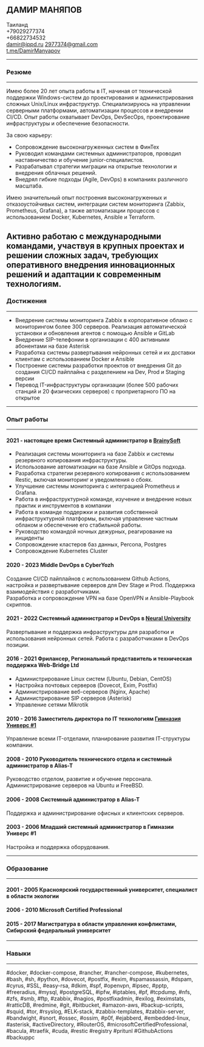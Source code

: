 ## ДАМИР МАНЯПОВ ##

Таиланд  
+79029277374  
+66822734532  
<damir@ippd.ru>
<2977374@gmail.com>  
[t.me/DamirManyapov](https://t.me/DamirManyapov)  

---

### Резюме ###
***

Имею более 20 лет опыта работы в IT, начиная от технической поддержки Windows-систем до проектирования и администрирования сложных Unix/Linux инфраструктур. Специализируюсь на управлении серверными платформами, автоматизации процессов и внедрении CI/CD. Опыт работы охватывает DevOps, DevSecOps, проектирование инфраструктуры и обеспечение безопасности.

За свою карьеру:
- Сопровождение высоконагруженных систем в ФинТех 
- Руководил командами системных администраторов, проводил наставничество и обучение junior-специалистов.  
- Разрабатывал стратегии миграции на открытые технологии и внедрения облачных решений.  
- Внедрял гибкие подходы (Agile, DevOps) в компаниях различного масштаба.  

Имею значительный опыт построения высоконагруженных и отказоустойчивых систем, интеграции систем мониторинга (Zabbix, Prometheus, Grafana), а также автоматизации процессов с использованием Docker, Kubernetes, Ansible и Terraform.

Активно работаю с международными командами, участвуя в крупных проектах и решении сложных задач, требующих оперативного внедрения инновационных решений и адаптации к современным технологиям.
---

### Достижения ###
***
- Внедрение системы мониторинга Zabbix в корпоративное облако с мониторингом более 300 серверов. Реализация автоматической установки и обновления агентов с помощью Ansible и GitLab  
- Внедрение SIP-телефонии в организации с 400 активными абонентами на базе Asterisk  
- Разработка системы развертывания нейронных сетей и их доставки клиентам с использованием Docker и Ansible  
- Построение системы разработки проектов от внедрения Git до создания CI/CD пайплайна с разделением на Dev, Prod и Staging версии  
- Перевод IT-инфраструктуры организации (более 500 рабочих станций и 20 физических серверов) с проприетарного ПО на открытое  

---

### Опыт работы ###
***

#### 2021 - настоящее время Системный администратор в [BrainySoft](https://brainysoft.ru "BrainySoft")
- Реализация системы мониторинга на базе Zabbix и системы резервного копирования инфраструктуры. 
- Использование автоматизации на базе Ansible и GitOps подхода.  
- Разработка стратегии резервного копирования с использованием Restic, включая мониторинг и уведомления о сбоях.  
- Улучшение системы мониторинга с интеграцией Prometheus и Grafana.
- Работа в инфраструктурной команде, изучение и внедрение новых практик и инструментов в компании
- Работа в команде поддержки и развития собственной инфраструктурной платформы, включая управление частным облаком и обеспечение его стабильной работы.
- Руководство командой ночных дежурных, реагирование на инциденты
- Сопровождение кластеров баз данных, Percona, Postgres 
- Сопровождение Kubernetes Cluster 


#### 2020 - 2023 Middle DevOps в CyberYozh  
Создание CI/CD пайплайнов с использованием Github Actions, настройка и развертывание серверов для Dev Stage и Prod. Поддержка взаимодействия с разработчиками.  
Разработка и сопровождение VPN на базе OpenVPN и Ansible-Playbook скриптов.  

#### 2021 - 2022 Системный администратор и DevOps в [Neural University](https://neural-university.ru "Neural University")  
Развертывание и поддержка инфраструктуры для разработки и использования нейронных сетей. Работа с разработчиками в DevOps позиции.  

#### 2016 - 2021 Фрилансер, Региональный представитель и техническая поддержка Web-Bridge Ltd  
- Администрирование Linux систем (Ubuntu, Debian, CentOS)  
- Настройка почтовых серверов (Dovecot, Exim, Postfix)  
- Администрирование веб-серверов (Nginx, Apache)  
- Администрирование SIP серверов (Asterisk)  
- Управление сетями Mikrotik  

#### 2010 - 2016 Заместитель директора по IT технологиям [Гимназия Универс #1](http://univers.su "Univers")  
Управление всеми IT-отделами, планирование развития IT-структуры компании.  

#### 2008 - 2010 Руководитель технического отдела и системный администратор в Alias-T  
Руководство отделом, развитие и обучение персонала.  
Администрирование серверов на Ubuntu и FreeBSD.  

#### 2006 - 2008 Системный администратор в Alias-T  
Поддержка и администрирование офисных и клиентских серверов.  

#### 2003 - 2006 Младший системный администратор в Гимназии Универс #1  
Настройка и поддержка оборудования.  

---

### Образование ###
***
#### 2001 - 2005 Красноярский государственный университет, специалист в области экологии  

#### 2006 - 2010 Microsoft Certified Professional  

#### 2015 - 2017 Магистратура в области управления конфликтами, Сибирский федеральный университет  

---

### Навыки ###
***
#docker, #docker-compose, #rancher, #rancher-compose, #kubernetes, #bash, #sh, #python, #dovecot, #postfix, #exim, #spamassassin, #dspam, #cyrus, #SSL, #easy-rsa, #dkim, #spf, #openvpn, #ipsec, #pptp, #freeradius, #mysql, #postgreSQL, #ipfw, #iptables, #pf, #tcpdump, #nfs, #zfs, #smb, #ftp, #zabbix, #nagios, #postfixadmin, #exilog, #eximstats, #ratticDB, #redmine, #git, #bitbucket, #amazon-aws, #backup-scripts, #squid, #tor, #rsyslog, #ELK-stack, #zabbix-templates, #zabbix-server, #bandwight, #snort, #ossec, #ossim, #p0f, #ejabberd, #embedded-linux, #asterisk, #activeDirectory, #RouterOS, #microsoftCertifiedProfessional, #bacula, #traefik, #cuda, #restic #registry #pritunl #GithubActions #backuppc  